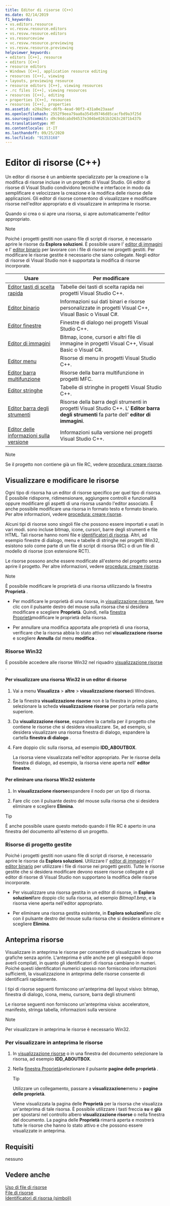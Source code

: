```yaml
---
title: Editor di risorse (C++)
ms.date: 02/14/2019
f1_keywords:
- vs.editors.resource
- vc.resvw.resource.editors
- vs.resvw.resource.editors
- vs.resourceview
- vc.resvw.resource.previewing
- vs.resvw.resource.previewing
helpviewer_keywords:
- editors [C++], resource
- editors [C++]
- resource editors
- Windows [C++], application resource editing
- resources [C++], viewing
- layouts, previewing resource
- resource editors [C++], viewing resources
- .rc files [C++], viewing resources
- resources [C++], editing
- properties [C++], resources
- resources [C++], properties
ms.assetid: e20a29ec-d6fb-4ead-98f3-431a0e23aaaf
ms.openlocfilehash: 2552f9eea79aa0a3545d9746d85cacfbd9a3f25d
ms.sourcegitcommit: d9c94dcabd94537e304be0261b3263c2071b437b
ms.translationtype: MT
ms.contentlocale: it-IT
ms.lasthandoff: 09/25/2020
ms.locfileid: "91353168"
---
```

# <a name="resource-editors-c"></a>Editor di risorse (C++)

Un editor di risorse è un ambiente specializzato per la creazione o la modifica di risorse incluse in un progetto di Visual Studio. Gli editor di risorse di Visual Studio condividono tecniche e interfacce in modo da semplificare e velocizzare la creazione e la modifica delle risorse delle applicazioni. Gli editor di risorse consentono di visualizzare e modificare risorse nell'editor appropriato e di visualizzare in anteprima le risorse.

Quando si crea o si apre una risorsa, si apre automaticamente l'editor appropriato.

> [!NOTE]
> Poiché i progetti gestiti non usano file di script di risorse, è necessario aprire le risorse da **Esplora soluzioni**. È possibile usare l' [editor di immagini](../windows/image-editor-for-icons.md) e l' [editor binario](binary-editor.md) per lavorare con i file di risorse nei progetti gestiti. Per modificare le risorse gestite è necessario che siano collegate. Negli editor di risorse di Visual Studio non è supportata la modifica di risorse incorporate.

|Usare|Per modificare|
|----------------|----------------|
|[Editor tasti di scelta rapida](../windows/accelerator-editor.md)|Tabelle dei tasti di scelta rapida nei progetti Visual Studio C++.|
|[Editor binario](binary-editor.md)|Informazioni sui dati binari e risorse personalizzate in progetti Visual C++, Visual Basic o Visual C#.|
|[Editor finestre](../windows/dialog-editor.md)|Finestre di dialogo nei progetti Visual Studio C++.|
|[Editor di immagini](../windows/image-editor-for-icons.md)|Bitmap, icone, cursori e altri file di immagine in progetti Visual C++, Visual Basic o Visual C#.|
|[Editor menu](../windows/menu-editor.md)|Risorse di menu in progetti Visual Studio C++.|
|[Editor barra multifunzione](../mfc/ribbon-designer-mfc.md)|Risorse della barra multifunzione in progetti MFC.|
|[Editor stringhe](../windows/string-editor.md)|Tabelle di stringhe in progetti Visual Studio C++.|
|[Editor barra degli strumenti](../windows/toolbar-editor.md)|Risorse della barra degli strumenti in progetti Visual Studio C++. L' **Editor barra degli strumenti** fa parte dell' **editor di immagini**.|
|[Editor delle informazioni sulla versione](../windows/version-information-editor.md)|Informazioni sulla versione nei progetti Visual Studio C++.|

> [!NOTE]
> Se il progetto non contiene già un file RC, vedere [procedura: creare risorse](../windows/how-to-create-a-resource-script-file.md).

## <a name="view-and-edit-resources"></a>Visualizzare e modificare le risorse

Ogni tipo di risorsa ha un editor di risorse specifico per quel tipo di risorsa. È possibile ridisporre, ridimensionare, aggiungere controlli e funzionalità oppure modificare gli aspetti di una risorsa usando l'editor associato. È anche possibile modificare una risorsa in formato testo e formato binario. Per altre informazioni, vedere [procedura: creare risorse](../windows/how-to-create-a-resource-script-file.md).

Alcuni tipi di risorse sono singoli file che possono essere importati e usati in vari modi. sono incluse bitmap, icone, cursori, barre degli strumenti e file HTML. Tali risorse hanno nomi file e [identificatori di risorsa](../windows/symbols-resource-identifiers.md). Altri, ad esempio finestre di dialogo, menu e tabelle di stringhe nei progetti Win32, esistono solo come parte di un file di script di risorsa (RC) o di un file di modello di risorse (con estensione RCT).

Le risorse possono anche essere modificate all'esterno del progetto senza aprire il progetto. Per altre informazioni, vedere [procedura: creare risorse](../windows/how-to-open-a-resource-script-file-outside-of-a-project-standalone.md).

> [!NOTE]
> È possibile modificare le proprietà di una risorsa utilizzando la finestra **Proprietà** .

- Per modificare le proprietà di una risorsa, in [visualizzazione risorse](how-to-create-a-resource-script-file.md#create-resources), fare clic con il pulsante destro del mouse sulla risorsa che si desidera modificare e scegliere **Proprietà**.  Quindi, nella [finestra Proprietà](/visualstudio/ide/reference/properties-window)modificare le proprietà della risorsa.

- Per annullare una modifica apportata alle proprietà di una risorsa, verificare che la risorsa abbia lo stato attivo nel **visualizzazione risorse** e scegliere **Annulla** dal menu **modifica** .

### <a name="win32-resources"></a>Risorse Win32

È possibile accedere alle risorse Win32 nel riquadro [visualizzazione risorse](how-to-create-a-resource-script-file.md#create-resources) .

#### <a name="to-view-a-win32-resource-in-a-resource-editor"></a>Per visualizzare una risorsa Win32 in un editor di risorse

1. Vai a menu **Visualizza**  >  **altre**  >  **visualizzazione risorse**di Windows.

1. Se la finestra **visualizzazione risorse** non è la finestra in primo piano, selezionare la scheda **visualizzazione risorse** per portarla nella parte superiore.

1. Da **visualizzazione risorse**, espandere la cartella per il progetto che contiene le risorse che si desidera visualizzare. Se, ad esempio, si desidera visualizzare una risorsa finestra di dialogo, espandere la cartella **finestra di dialogo** .

1. Fare doppio clic sulla risorsa, ad esempio **IDD_ABOUTBOX**.

   La risorsa viene visualizzata nell'editor appropriato. Per le risorse della finestra di dialogo, ad esempio, la risorsa viene aperta nell' **editor finestre**.

#### <a name="to-delete-an-existing-win32-resource"></a>Per eliminare una risorsa Win32 esistente

1. In **visualizzazione risorse**espandere il nodo per un tipo di risorsa.

1. Fare clic con il pulsante destro del mouse sulla risorsa che si desidera eliminare e scegliere **Elimina**.

> [!TIP]
> È anche possibile usare questo metodo quando il file RC è aperto in una finestra del documento all'esterno di un progetto.

### <a name="managed-project-resources"></a>Risorse di progetto gestite

Poiché i progetti gestiti non usano file di script di risorse, è necessario aprire le risorse da **Esplora soluzioni**. Utilizzare l' [editor di immagini](../windows/image-editor-for-icons.md) e l' [editor binario](binary-editor.md) per utilizzare i file di risorse nei progetti gestiti. Tutte le risorse gestite che si desidera modificare devono essere risorse collegate e gli editor di risorse di Visual Studio non supportano la modifica delle risorse incorporate.

- Per visualizzare una risorsa gestita in un editor di risorse, in **Esplora soluzioni**fare doppio clic sulla risorsa, ad esempio *Bitmap1.bmp*, e la risorsa viene aperta nell'editor appropriato.

- Per eliminare una risorsa gestita esistente, in **Esplora soluzioni**fare clic con il pulsante destro del mouse sulla risorsa che si desidera eliminare e scegliere **Elimina**.

## <a name="preview-resources"></a>Anteprima risorse

Visualizzare in anteprima le risorse per consentire di visualizzare le risorse grafiche senza aprirle. L'anteprima è utile anche per gli eseguibili dopo averli compilati, in quanto gli identificatori di risorsa cambiano in numeri. Poiché questi identificatori numerici spesso non forniscono informazioni sufficienti, la visualizzazione in anteprima delle risorse consente di identificarli rapidamente.

I tipi di risorse seguenti forniscono un'anteprima del layout visivo: bitmap, finestra di dialogo, icona, menu, cursore, barra degli strumenti

Le risorse seguenti non forniscono un'anteprima visiva: acceleratore, manifesto, stringa tabella, informazioni sulla versione

> [!NOTE]
> Per visualizzare in anteprima le risorse è necessario Win32.

### <a name="to-preview-resources"></a>Per visualizzare in anteprima le risorse

1. In [visualizzazione risorse](how-to-create-a-resource-script-file.md#create-resources) o in una finestra del documento selezionare la risorsa, ad esempio **IDD_ABOUTBOX**.

1. Nella [finestra Proprietà](/visualstudio/ide/reference/properties-window)selezionare il pulsante **pagine delle proprietà** .

   > [!TIP]
   > Utilizzare un collegamento, passare a **visualizzazione**menu  >  **pagine delle proprietà**.

   Viene visualizzata la pagina delle **Proprietà** per la risorsa che visualizza un'anteprima di tale risorsa. È possibile utilizzare i tasti freccia **su** e **giù** per spostarsi nel controllo albero **visualizzazione risorse** o nella finestra del documento. La pagina delle **Proprietà** rimarrà aperta e mostrerà tutte le risorse che hanno lo stato attivo e che possono essere visualizzate in anteprima.

## <a name="requirements"></a>Requisiti

nessuno

## <a name="see-also"></a>Vedere anche

[Uso di file di risorse](../windows/working-with-resource-files.md)<br/>
[File di risorse](../windows/resource-files-visual-studio.md)<br/>
[Identificatori di risorsa (simboli)](../windows/symbols-resource-identifiers.md)<br/>
